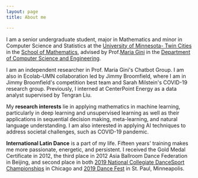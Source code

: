 ```yaml
---
layout: page
title: About me

---
```


I am a senior undergraduate student, major in Mathematics and minor in Computer Science and Statistics at the [University of Minnesota- Twin Cities](https://twin-cities.umn.edu/) in the [School of Mathematics](https://math.umn.edu/), advised by Prof.[Maria Gini](https://www-users.cs.umn.edu/~gini/) in the [Department of Computer Science and Engineering](https://cse.umn.edu/cs). 

I am an independent researcher in Prof. Maria Gini's Chatbot Group. I am also in Ecolab-UMN collaboration led by Jimmy Broomfield, where I am in Jimmy Broomfield's competition best team and Sarah Milstein's COVID-19 research group. Previously, I interned at CenterPoint Energy as a data analyst supervised by Tengran Liu.

My **research interests** lie in applying mathematics in machine learning, particularly in deep learning and unsupervised learning as well as their applications in sequential decision making, meta-learning, and natural language understanding. I am also interested in applying AI techniques to address societal challenges, such as COVID-19 pandemic.

**International Latin Dance** is a part of my life. Fifteen years' training makes me more passionate, energetic, and persistent. I received the Gold Medal Certificate in 2012, the third place in 2012 Asia Ballroom Dance Federation in Beijing, and second place in both [2019 National Collegiate DanceSport Championships](https://usadancencdc.org/) in Chicago and [2019 Dance Fest](http://udancefest.com/) in St. Paul, Minneapolis.


